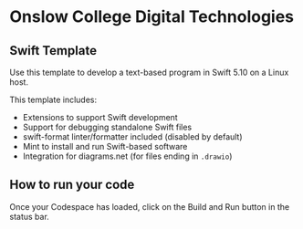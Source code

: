 # Onslow College Digital Technologies

## Swift Template

Use this template to develop a text-based program in Swift 5.10 on a Linux host.

This template includes:

- Extensions to support Swift development
- Support for debugging standalone Swift files
- swift-format linter/formatter included (disabled by default)
- Mint to install and run Swift-based software
- Integration for diagrams.net (for files ending in `.drawio`)

## How to run your code

Once your Codespace has loaded, click on the Build and Run button in the status bar.
